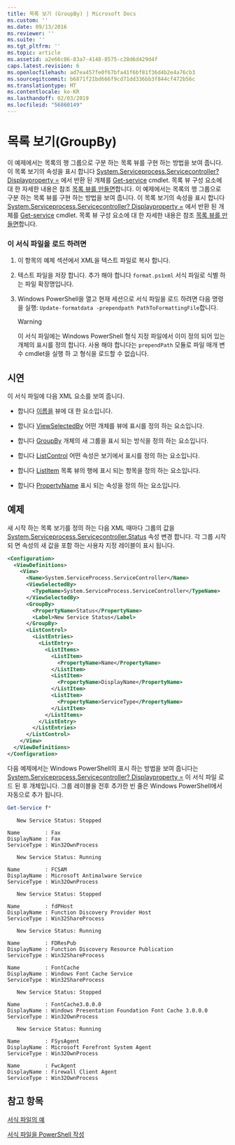 ```yaml
---
title: 목록 보기 (GroupBy) | Microsoft Docs
ms.custom: ''
ms.date: 09/13/2016
ms.reviewer: ''
ms.suite: ''
ms.tgt_pltfrm: ''
ms.topic: article
ms.assetid: a2e66c86-83a7-4148-8575-c28d6d429d4f
caps.latest.revision: 6
ms.openlocfilehash: ad7ea457fe0f67bfa41f6bf81f36d4b2e4a76cb3
ms.sourcegitcommit: b6871f21bd666f9cd71dd336bb3f844cf472b56c
ms.translationtype: MT
ms.contentlocale: ko-KR
ms.lasthandoff: 02/03/2019
ms.locfileid: "56860149"
---
```

# <a name="list-view-groupby"></a>목록 보기(GroupBy)

이 예제에서는 목록의 행 그룹으로 구분 하는 목록 뷰를 구현 하는 방법을 보여 줍니다. 이 목록 보기의 속성을 표시 합니다 [System.Serviceprocess.Servicecontroller? Displayproperty =](/dotnet/api/System.ServiceProcess.ServiceController) 에서 반환 된 개체를 [Get-service](/powershell/module/microsoft.powershell.management/get-service) cmdlet. 목록 뷰 구성 요소에 대 한 자세한 내용은 참조 [목록 뷰를 만들면](./creating-a-list-view.md)합니다.
이 예제에서는 목록의 행 그룹으로 구분 하는 목록 뷰를 구현 하는 방법을 보여 줍니다. 이 목록 보기의 속성을 표시 합니다 [System.Serviceprocess.Servicecontroller? Displayproperty =](/dotnet/api/System.ServiceProcess.ServiceController) 에서 반환 된 개체를 [Get-service](/powershell/module/Microsoft.PowerShell.Management/Get-Service) cmdlet. 목록 뷰 구성 요소에 대 한 자세한 내용은 참조 [목록 뷰를 만들면](./creating-a-list-view.md)합니다.

### <a name="to-load-this-formatting-file"></a>이 서식 파일을 로드 하려면

1. 이 항목의 예제 섹션에서 XML을 텍스트 파일로 복사 합니다.

2. 텍스트 파일을 저장 합니다. 추가 해야 합니다 `format.ps1xml` 서식 파일로 식별 하는 파일 확장명입니다.

3. Windows PowerShell을 열고 현재 세션으로 서식 파일을 로드 하려면 다음 명령을 실행: `Update-formatdata -prependpath PathToFormattingFile`합니다.

   > [!WARNING]
   > 이 서식 파일에는 Windows PowerShell 형식 지정 파일에서 이미 정의 되어 있는 개체의 표시를 정의 합니다. 사용 해야 합니다는 `prependPath` 모듈로 파일 매개 변수 cmdlet을 실행 하 고 형식을 로드할 수 없습니다.

## <a name="demonstrates"></a>시연

이 서식 파일에 다음 XML 요소를 보여 줍니다.

- 합니다 [이름을](./name-element-for-view-format.md) 뷰에 대 한 요소입니다.

- 합니다 [ViewSelectedBy](./viewselectedby-element-format.md) 어떤 개체를 뷰에 표시를 정의 하는 요소입니다.

- 합니다 [GroupBy](./viewselectedby-element-format.md) 개체의 새 그룹을 표시 되는 방식을 정의 하는 요소입니다.

- 합니다 [ListControl](./listcontrol-element-format.md) 어떤 속성은 보기에서 표시를 정의 하는 요소입니다.

- 합니다 [ListItem](./listitem-element-for-listitems-for-listcontrol-format.md) 목록 뷰의 행에 표시 되는 항목을 정의 하는 요소입니다.

- 합니다 [PropertyName](./propertyname-element-for-listitem-for-listcontrol-format.md) 표시 되는 속성을 정의 하는 요소입니다.

## <a name="example"></a>예제

새 시작 하는 목록 보기를 정의 하는 다음 XML 때마다 그룹의 값을 [System.Serviceprocess.Servicecontroller.Status](/dotnet/api/System.ServiceProcess.ServiceController.Status) 속성 변경 합니다. 각 그룹 시작 되 면 속성의 새 값을 포함 하는 사용자 지정 레이블이 표시 됩니다.

```xml
<Configuration>
  <ViewDefinitions>
    <View>
      <Name>System.ServiceProcess.ServiceController</Name>
      <ViewSelectedBy>
        <TypeName>System.ServiceProcess.ServiceController</TypeName>
      </ViewSelectedBy>
      <GroupBy>
        <PropertyName>Status</PropertyName>
        <Label>New Service Status</Label>
      </GroupBy>
      <ListControl>
        <ListEntries>
          <ListEntry>
            <ListItems>
              <ListItem>
                <PropertyName>Name</PropertyName>
              </ListItem>
              <ListItem>
                <PropertyName>DisplayName</PropertyName>
              </ListItem>
              <ListItem>
                <PropertyName>ServiceType</PropertyName>
              </ListItem>
            </ListItems>
          </ListEntry>
        </ListEntries>
      </ListControl>
    </View>
  </ViewDefinitions>
</Configuration>
```

다음 예제에서는 Windows PowerShell의 표시 하는 방법을 보여 줍니다는 [System.Serviceprocess.Servicecontroller? Displayproperty =](/dotnet/api/System.ServiceProcess.ServiceController) 이 서식 파일 로드 된 후 개체입니다. 그룹 레이블을 전후 추가한 빈 줄은 Windows PowerShell에서 자동으로 추가 됩니다.

```powershell
Get-Service f*
```

```output
   New Service Status: Stopped

Name        : Fax
DisplayName : Fax
ServiceType : Win32OwnProcess

   New Service Status: Running

Name        : FCSAM
DisplayName : Microsoft Antimalware Service
ServiceType : Win32OwnProcess

   New Service Status: Stopped

Name        : fdPHost
DisplayName : Function Discovery Provider Host
ServiceType : Win32ShareProcess

   New Service Status: Running

Name        : FDResPub
DisplayName : Function Discovery Resource Publication
ServiceType : Win32ShareProcess

Name        : FontCache
DisplayName : Windows Font Cache Service
ServiceType : Win32ShareProcess

   New Service Status: Stopped

Name        : FontCache3.0.0.0
DisplayName : Windows Presentation Foundation Font Cache 3.0.0.0
ServiceType : Win32OwnProcess

   New Service Status: Running

Name        : FSysAgent
DisplayName : Microsoft Forefront System Agent
ServiceType : Win32OwnProcess

Name        : FwcAgent
DisplayName : Firewall Client Agent
ServiceType : Win32OwnProcess
```

## <a name="see-also"></a>참고 항목

[서식 파일의 예](./examples-of-formatting-files.md)

[서식 파일을 PowerShell 작성](./writing-a-powershell-formatting-file.md)
